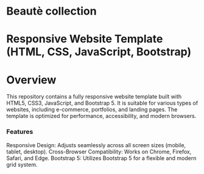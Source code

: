 # Beautè collection

# Responsive Website Template (HTML, CSS, JavaScript, Bootstrap)

# Overview
This repository contains a fully responsive website template built with HTML5, CSS3, JavaScript, and Bootstrap 5. It is suitable for various types of websites, including e-commerce, portfolios, and landing pages. The template is optimized for performance, accessibility, and modern browsers.

<h3> Features </h3>
Responsive Design: Adjusts seamlessly across all screen sizes (mobile, tablet, desktop).
Cross-Browser Compatibility: Works on Chrome, Firefox, Safari, and Edge.
Bootstrap 5: Utilizes Bootstrap 5 for a flexible and modern grid system.